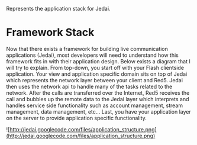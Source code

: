 Represents the application stack for Jedai.

# Framework Stack #

Now that there exists a framework for building live communication applications (Jedai), most developers will need to understand how this framework fits in with their application design.  Below exists a diagram that I will try to explain.  From top-down, you start off with your Flash clientside application.  Your view and application specific domain sits on top of Jedai which represents the network layer between your client and Red5.  Jedai then uses the network api to handle many of the tasks related to the network.  After the calls are transferred over the Internet, Red5 receives the call and bubbles up the remote data to the Jedai layer which interprets and handles service side functionality such as account management, stream management, data management, etc...  Last, you have your application layer on the server to provide application specific functionality.

![http://jedai.googlecode.com/files/application_structure.png](http://jedai.googlecode.com/files/application_structure.png)